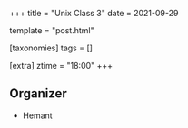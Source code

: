 +++
title = "Unix Class 3"
date = 2021-09-29

template = "post.html"

[taxonomies]
tags = []

[extra]
ztime = "18:00"
+++

<!-- more -->

## Organizer
* Hemant

